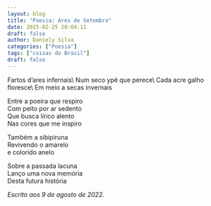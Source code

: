 ```yaml
---
layout: blog
title: "Poesia: Ares de Setembro"
date: 2025-02-25 20:04:11
draft: false
author: Daniely Silva
categories: ["Poesia"]
tags: ["coisas do Brasil"]
draft: false
---
```

<section class="poesia">
Fartos d’ares infernais\
Num seco ypê que perece\
Cada acre galho floresce\
Em meio a secas invernais

Entre a poeira que respiro\
Com peito por ar sedento\
Que busca lírico alento\
Nas cores que me inspiro

Também a sibipiruna\
Revivendo o amarelo\
e colorido anelo

Sobre a passada lacuna\
Lanço uma nova memória\
Desta futura história
</section>

*Escrito aos 9 de agosto de 2022.*
